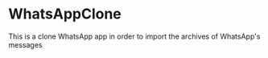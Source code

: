 # WhatsAppClone
This is a clone WhatsApp app in order to import the archives of WhatsApp's messages
